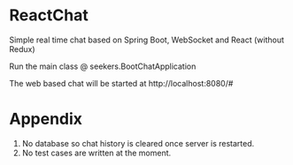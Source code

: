 # ReactChat
Simple real time chat based on Spring Boot, WebSocket and React (without Redux)

Run the main class @ seekers.BootChatApplication

The web based chat will be started at http://localhost:8080/#

# Appendix

1. No database so chat history is cleared once server is restarted.
2. No test cases are written at the moment.
